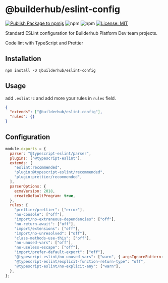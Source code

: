 # @builderhub/eslint-config

[![Publish Package to npmjs](https://github.com/builderhub-platform/eslint-config/actions/workflows/publish.yml/badge.svg)](https://github.com/builderhub-platform/eslint-config/actions/workflows/publish.yml) ![npm](https://img.shields.io/npm/dw/@builderhub%2Feslint-config) ![npm](https://img.shields.io/npm/v/@builderhub/eslint-config?color=%2357C754&label=npm%20version) [![License: MIT](https://img.shields.io/badge/License-MIT-yellow.svg)](https://opensource.org/licenses/MIT)

Standard ESLint configuration for Builderhub Platform Dev team projects.

Code lint with TypeScript and Prettier

## Installation

```
npm install -D @builderhub/eslint-config
```

## Usage

add `.eslintrc` and add more your rules in `rules` field.

```json
{
  "extends": ["@builderhub/eslint-config"],
  "rules": {}
}
```

## Configuration

```js
module.exports = {
  parser: "@typescript-eslint/parser",
  plugins: ["@typescript-eslint"],
  extends: [
    "eslint:recommended",
    "plugin:@typescript-eslint/recommended",
    "plugin:prettier/recommended",
  ],
  parserOptions: {
    ecmaVersion: 2018,
    createDefaultProgram: true,
  },
  rules: {
    "prettier/prettier": ["error"],
    "no-console": ["off"],
    "import/no-extraneous-dependencies": ["off"],
    "no-return-await": ["off"],
    "import/extensions": ["off"],
    "import/no-unresolved": ["off"],
    "class-methods-use-this": ["off"],
    "no-unused-vars": ["off"],
    "no-useless-escape": ["off"],
    "import/prefer-default-export": ["off"],
    "@typescript-eslint/no-unused-vars": ["warn", { argsIgnorePattern: "^_" }],
    "@typescript-eslint/explicit-function-return-type": "off",
    "@typescript-eslint/no-explicit-any": ["warn"],
  },
};
```
